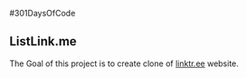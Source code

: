 #301DaysOfCode

## ListLink.me 
The Goal of this project is to create clone of [linktr.ee](linktr.ee) website.

